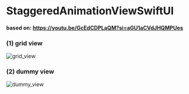 # StaggeredAnimationViewSwiftUI

#### based on: https://youtu.be/GcEdCDPLaQM?si=aGU1aCVdJHQMPUes

### (1) grid view
![grid_view](https://github.com/user-attachments/assets/fedc8483-a0ed-4837-90de-168a501c7343)

### (2) dummy view
![dummy_view](https://github.com/user-attachments/assets/a091f9eb-c5d4-4ba3-8ed7-a00443e21d7a)
